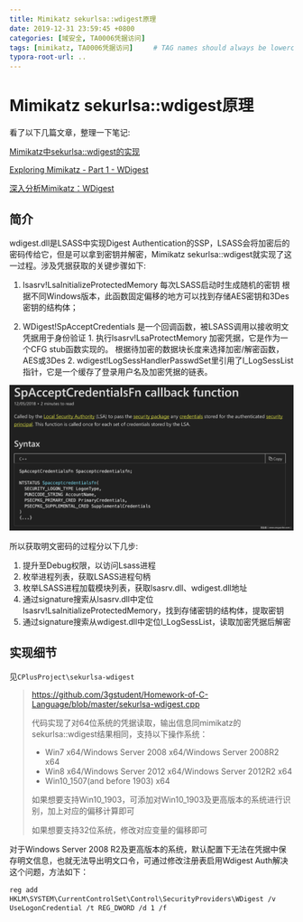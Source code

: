 ```yaml
---
title: Mimikatz sekurlsa::wdigest原理
date: 2019-12-31 23:59:45 +0800
categories: [域安全, TA0006凭据访问]
tags: [mimikatz, TA0006凭据访问]     # TAG names should always be lowercase
typora-root-url: ..
---
```




# Mimikatz sekurlsa::wdigest原理

看了以下几篇文章，整理一下笔记:

[Mimikatz中sekurlsa::wdigest的实现](https://3gstudent.github.io/3gstudent.github.io/Mimikatz%E4%B8%ADsekurlsa-wdigest%E7%9A%84%E5%AE%9E%E7%8E%B0/)

[Exploring Mimikatz - Part 1 - WDigest](https://blog.xpnsec.com/exploring-mimikatz-part-1/)

[深入分析Mimikatz：WDigest](https://www.anquanke.com/post/id/180126)



## 简介

wdigest.dll是LSASS中实现Digest Authentication的SSP，LSASS会将加密后的密码传给它，但是可以拿到密钥并解密，Mimikatz sekurlsa::wdigest就实现了这一过程。涉及凭据获取的关键步骤如下:

1. lsasrv!LsaInitializeProtectedMemory 每次LSASS启动时生成随机的密钥
	根据不同Windows版本，此函数固定偏移的地方可以找到存储AES密钥和3Des密钥的结构体；
	
2. WDigest!SpAcceptCredentials 是一个回调函数，被LSASS调用以接收明文凭据用于身份验证
        1. 执行lsasrv!LsaProtectMemory 加密凭据，它是作为一个CFG stub函数实现的。
                	根据待加密的数据块长度来选择加密/解密函数，AES或3Des
            2. wdigest!LogSessHandlerPasswdSet里引用了l_LogSessList指针，它是一个缓存了登录用户名及加密凭据的链表。

![t01a9c64173fa2aa9ac](/assets/img/t01a9c64173fa2aa9ac.png)

所以获取明文密码的过程分以下几步:

1. 提升至Debug权限，以访问Lsass进程
2. 枚举进程列表，获取LSASS进程句柄
3. 枚举LSASS进程加载模块列表，获取lsasrv.dll、wdigest.dll地址
4. 通过signature搜索从lsasrv.dll中定位lsasrv!LsaInitializeProtectedMemory，找到存储密钥的结构体，提取密钥
5. 通过signature搜索从wdigest.dll中定位l_LogSessList，读取加密凭据后解密



## 实现细节

见`CPlusProject\sekurlsa-wdigest`

> https://github.com/3gstudent/Homework-of-C-Language/blob/master/sekurlsa-wdigest.cpp
>
> 代码实现了对64位系统的凭据读取，输出信息同mimikatz的sekurlsa::wdigest结果相同，支持以下操作系统：
>
> - Win7 x64/Windows Server 2008 x64/Windows Server 2008R2 x64
> - Win8 x64/Windows Server 2012 x64/Windows Server 2012R2 x64
> - Win10_1507(and before 1903) x64
>
> 如果想要支持Win10_1903，可添加对Win10_1903及更高版本的系统进行识别，加上对应的偏移计算即可
>
> 如果想要支持32位系统，修改对应变量的偏移即可



对于Windows Server 2008 R2及更高版本的系统，默认配置下无法在凭据中保存明文信息，也就无法导出明文口令，可通过修改注册表启用Wdigest Auth解决这个问题，方法如下：

```
reg add HKLM\SYSTEM\CurrentControlSet\Control\SecurityProviders\WDigest /v UseLogonCredential /t REG_DWORD /d 1 /f
```